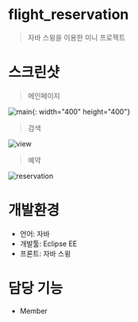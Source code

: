 # flight_reservation
> 자바 스윙을 이용한 미니 프로젝트

# 스크린샷
> 메인페이지

![main](https://user-images.githubusercontent.com/66353700/101886394-c0e5db80-3bde-11eb-9c97-7b8ede9dcd10.png){: width="400" height="400"}

> 검색

![view](https://user-images.githubusercontent.com/66353700/101886403-c2af9f00-3bde-11eb-9138-e1d3ecd31431.png)

> 예약

![reservation](https://user-images.githubusercontent.com/66353700/101886406-c3e0cc00-3bde-11eb-9d94-0f9dd6915708.png)

# 개발환경
* 언어: 자바
* 개발툴: Eclipse EE 
* 프론트: 자바 스윙

# 담당 기능
* Member
